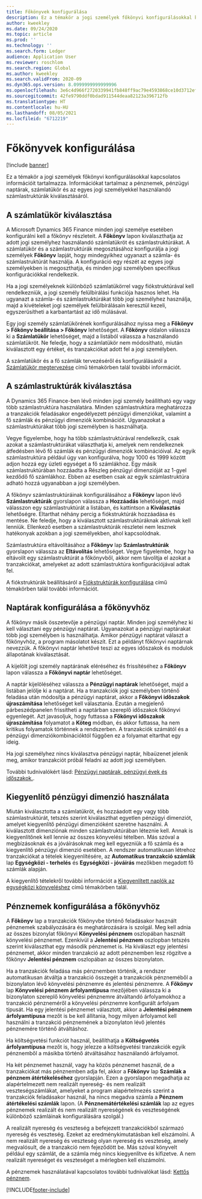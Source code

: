 ```yaml
---
title: Főkönyvek konfigurálása
description: Ez a témakör a jogi személyek főkönyvi konfigurálásokkal kapcsolatos információit tartalmazza. Információkat tartalmaz a pénznemek, pénzügyi naptárak, számlatükör és az egyes jogi személyekkel használandó számlastruktúrák kiválasztásáról.
author: kweekley
ms.date: 09/24/2020
ms.topic: article
ms.prod: ''
ms.technology: ''
ms.search.form: Ledger
audience: Application User
ms.reviewer: roschlom
ms.search.region: Global
ms.author: kweekley
ms.search.validFrom: 2020-09
ms.dyn365.ops.version: 8.0999999999999996
ms.openlocfilehash: 3e6c4d966f2720339941fb848ff9ac79e4593868ce10d3712efbb1ad18a9ceea
ms.sourcegitcommit: 42fe9790ddf0bdad911544deaa82123a396712fb
ms.translationtype: HT
ms.contentlocale: hu-HU
ms.lasthandoff: 08/05/2021
ms.locfileid: "6712219"
---
```

# <a name="configure-ledgers"></a>Főkönyvek konfigurálása

[!include [banner](../includes/banner.md)]

Ez a témakör a jogi személyek főkönyvi konfigurálásokkal kapcsolatos információit tartalmazza. Információkat tartalmaz a pénznemek, pénzügyi naptárak, számlatükör és az egyes jogi személyekkel használandó számlastruktúrák kiválasztásáról.

## <a name="selecting-the-chart-of-accounts"></a>A számlatükör kiválasztása

A Microsoft Dynamics 365 Finance minden jogi személye esetében konfigurálni kell a főkönyv részleteit. A **Főkönyv** lapon kiválaszthatja az adott jogi személyhez használandó számlatükröt és számlastruktúrákat. A számlatükör és a számlastruktúrák megosztásához konfigurálja a jogi személyek **Főkönyv** lapját, hogy mindegyikhez ugyanazt a számla- és számlastruktúrát használja. A konfiguráció egy részét az egyes jogi személyekben is megoszthatja, és minden jogi személyben specifikus konfigurációkkal rendelkezik.

Ha a jogi személyeknek különböző számlatükörrel vagy fiókstruktúrával kell rendelkezniük, a jogi személy felülbírálási funkciója hasznos lehet. Ha ugyanazt a számla- és számlastruktúrákat több jogi személyhez használja, majd a kivételeket jogi személyek felülbírálásain keresztül kezeli, egyszerűsítheti a karbantartást az idő múlásával.

Egy jogi személy számlatükörének konfigurálásához nyissa meg a **Főkönyv \> Főkönyv beállítása \> Főkönyv** lehetőséget. A **Főkönyv** oldalon válassza ki a **Számlatükör** lehetőséget, majd a listából válassza a használandó számlatükröt. Ne feledje, hogy a számlatükör nem módosítható, miután kiválasztott egy értéket, és tranzakciókat adott fel a jogi személyben.

A számlatükör és a fő számlák tervezéséről és konfigurálásáról a [Számlatükör megtervezése](plan-chart-of-accounts.md) című témakörben talál további információt.

## <a name="selecting-account-structures"></a>A számlastruktúrák kiválasztása

A Dynamics 365 Finance-ben lévő minden jogi személy beállítható egy vagy több számlastruktúra használatára. Minden számlastruktúra meghatározza a tranzakciók feladásakor engedélyezett pénzügyi dimenziókat, valamint a fő számlák és pénzügyi dimenziók kombinációit. Ugyanazokat a számlastruktúrákat több jogi személyben is használhatja.

Vegye figyelembe, hogy ha több számlastruktúrával rendelkezik, csak azokat a számlastruktúrákat választhatja ki, amelyek nem rendelkeznek átfedésben lévő fő számlák és pénzügyi dimenziók kombinációival. Az egyik számlastruktúra például úgy van konfigurálva, hogy 1000 és 1999 között adjon hozzá egy üzleti egységet a fő számlákhoz. Egy másik számlastruktúrában hozzáadta a Részleg pénzügyi dimenzióját az 1-gyel kezdődő fő számlákhoz. Ebben az esetben csak az egyik számlastruktúra adható hozzá ugyanabban a jogi személyben.

A főkönyv számlastruktúráinak konfigurálásához a **Főkönyv** lapon lévő **Számlastruktúrák** gyorslapon válassza a **Hozzáadás** lehetőséget, majd válasszon egy számlastruktúrát a listában, és kattintson a **Kiválasztás** lehetőségre. Eltarthat néhány percig a fiókstruktúrák hozzáadása és mentése. Ne feledje, hogy a kiválasztott számlastruktúráknak aktívnak kell lenniük. Ellenkező esetben a számlastruktúrák részletei nem lesznek hatékonyak azokban a jogi személyekben, ahol kapcsolódnak.

Számlastruktúra eltávolításához a **Főkönyv** lap **Számlastruktúrák** gyorslapon válassza az **Eltávolítás** lehetőséget. Vegye figyelembe, hogy ha eltávolít egy számlastruktúrát a főkönyvből, akkor nem távolítja el azokat a tranzakciókat, amelyeket az adott számlastruktúra konfigurációjával adtak fel.

A fiókstruktúrák beállításáról a [Fiókstruktúrák konfigurálása](configure-account-structures.md) című témakörben talál további információt.

## <a name="configuring-calendars-for-the-ledger"></a>Naptárak konfigurálása a főkönyvhöz

A főkönyv másik összetevője a pénzügyi naptár. Minden jogi személyhez ki kell választani egy pénzügyi naptárat. Ugyanazokat a pénzügyi naptárakat több jogi személyben is használhatja. Amikor pénzügyi naptárat választ a főkönyvhöz, a program másolatot készít. Ezt a példányt főkönyvi naptárnak nevezzük. A főkönyvi naptár lehetővé teszi az egyes időszakok és modulok állapotának kiválasztását.

A kijelölt jogi személy naptárának eléréséhez és frissítéséhez a **Főkönyv** lapon válassza a **Főkönyvi naptár** lehetőséget.

A naptár kijelöléséhez válassza a **Pénzügyi naptárak** lehetőséget, majd a listában jelölje ki a naptárat. Ha a tranzakciók jogi személyben történő feladása után módosítja a pénzügyi naptárat, akkor a **Főkönyvi időszakok újraszámítása** lehetőséget kell választania. Ezután a megjelenő párbeszédpanelen frissítheti a naptárban szereplő időszakok főkönyvi egyenlegét. Azt javasoljuk, hogy futtassa a **Főkönyvi időszakok újraszámítása** folyamatot a **Köteg** módban, és akkor futtassa, ha nem kritikus folyamatok történnek a rendszerben. A tranzakciók számától és a pénzügyi dimenziókombinációktól függően ez a folyamat eltarthat egy ideig.

Ha jogi személyhez nincs kiválasztva pénzügyi naptár, hibaüzenet jelenik meg, amikor tranzakciót próbál feladni az adott jogi személyben.

További tudnivalókért lásd: [Pénzügyi naptárak, pénzügyi évek és időszakok.](../budgeting/fiscal-calendars-fiscal-years-periods.md).

## <a name="using-a-balancing-financial-dimension"></a>Kiegyenlítő pénzügyi dimenzió használata

Miután kiválasztotta a számlatükröt, és hozzáadott egy vagy több számlastruktúrát, tetszés szerint kiválaszthat egyetlen pénzügyi dimenziót, amelyet kiegyenlítő pénzügyi dimenzióként szeretne használni. A kiválasztott dimenziónak minden számlastruktúrában léteznie kell. Annak is kiegyenlítőnek kell lennie az összes könyvelési tételben. Más szóval a megbízásoknak és a jóváírásoknak meg kell egyezniük a fő számla és a kiegyenlítő pénzügyi dimenzió esetében. A rendszer automatikusan létrehoz tranzakciókat a tételek kiegyenlítésére, az **Automatikus tranzakció számlák** lap **Egységközi - terhelés** és **Egységközi - jóváírás** mezőkben megadott fő számlák alapján.

A kiegyenlítő tételekről további információt a [Kiegyenlített naplók az egységközi könyveléshez](example-balanced-journals-interunit-accounting.md) című témakörben talál.

## <a name="configuring-currencies-for-the-ledger"></a>Pénznemek konfigurálása a főkönyvhöz

A **Főkönyv** lap a tranzakciók főkönyvbe történő feladásakor használt pénznemek szabályozására és meghatározására is szolgál. Meg kell adnia az összes bizonylat főkönyvi **Könyvelési pénznem** oszlopában használt könyvelési pénznemet. Ezenkívül a **Jelentési pénznem** oszlopban tetszés szerint kiválaszthat egy második pénznemet is. Ha kiválaszt egy jelentési pénznemet, akkor minden tranzakció az adott pénznemben lesz rögzítve a főkönyv **Jelentési pénznem** oszlopában az összes bizonylaton.

Ha a tranzakciók feladása más pénznemben történik, a rendszer automatikusan átváltja a tranzakció összegét a tranzakciók pénzneméből a bizonylaton lévő könyvelési pénznemre és jelentési pénznemre. A **Főkönyv** lap **Könyvelési pénznem árfolyamtípusa** mezőjében válassza ki a bizonylaton szereplő könyvelési pénznemre átváltandó árfolyamokhoz a tranzakció pénzneméről a könyvelési pénznemre konfigurált árfolyam típusát. Ha egy jelentési pénznemet választott, akkor a **Jelentési pénznem árfolyamtípusa** mezőt is be kell állítania, hogy milyen árfolyamot kell használni a tranzakció pénznemének a bizonylaton lévő jelentés pénznemére történő átváltáshoz.

Ha költségvetési funkciót használ, beállíthatja a **Költségvetés árfolyamtípusa** mezőt is, hogy jelezze a költségvetési tranzakciók egyik pénznemből a másikba történő átváltásához használandó árfolyamot.

Ha két pénznemet használ, vagy ha közös pénznemet használ, de a tranzakciókat más pénznemben adja fel, akkor a **Főkönyv** lap **Számlák a pénznem átértékeléséhez** gyorslapján. Ezen a gyorslapon megadhatja az alapértelmezett nem realizált nyereség- és nem realizált veszteségszámlákat, amelyeket a program alapértelmezés szerint a tranzakciók feladásakor használ, ha nincs megadva számla a **Pénznem átértékelési számlák** lapon. (A **Pénznemátértékelési számlák** lap az egyes pénznemek realizált és nem realizált nyereségének és veszteségének különböző számláinak konfigurálására szolgál.)

A realizált nyereség és veszteség a befejezett tranzakciókból származó nyereség és veszteség. Ezeket az eredménykimutatásban kell elszámolni. A nem realizált nyereség és veszteség olyan nyereség és veszteség, amely megvalósult, de a tranzakció nem fejeződött be. Más szóval könyvelt például egy számlát, de a számla még nincs kiegyenlítve és kifizetve. A nem realizált nyereséget és veszteséget a mérlegben kell elszámolni.

A pénznemek használatával kapcsolatos további tudnivalókat lásd: [Kettős pénznem](dual-currency.md).


[!INCLUDE[footer-include](../../includes/footer-banner.md)]